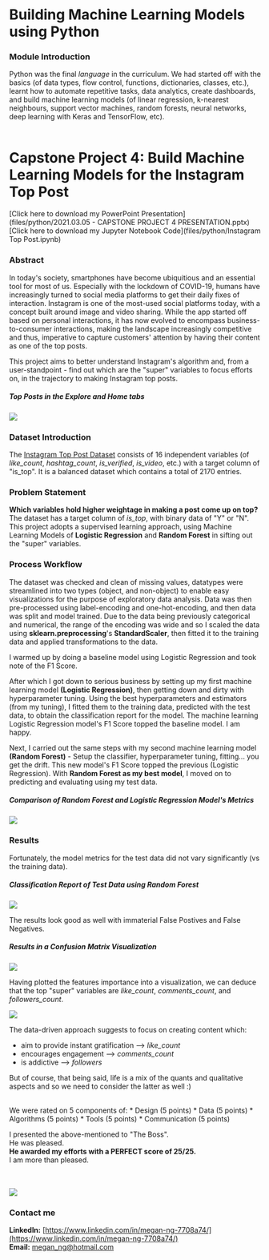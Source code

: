 # Building Machine Learning Models using Python

### Module Introduction
Python was the final *language* in the curriculum. We had started off with the basics (of data types, flow control, functions, dictionaries, classes, etc.), learnt how to automate repetitive tasks, data analytics, create dashboards, and build machine learning models (of linear regression, k-nearest neighbours, support vector machines, random forests, neural networks, deep learning with Keras and TensorFlow, etc).
<br/><br/>

# Capstone Project 4: Build Machine Learning Models for the Instagram Top Post
[Click here to download my PowerPoint Presentation](files/python/2021.03.05 - CAPSTONE PROJECT 4 PRESENTATION.pptx)<br/>
[Click here to download my Jupyter Notebook Code](files/python/Instagram Top Post.ipynb)
<br/>

### Abstract
In today's society, smartphones have become ubiquitious and an essential tool for most of us. Especially with the lockdown of COVID-19, humans have increasingly turned to social media platforms to get their daily fixes of interaction. Instagram is one of the most-used social platforms today, with a concept built around image and video sharing. While the app started off based on personal interactions, it has now evolved to encompass business-to-consumer interactions, making the landscape increasingly competitive and thus, imperative to capture customers' attention by having their content as one of the top posts.

This project aims to better understand Instagram's algorithm and, from a user-standpoint - find out which are the "super" variables to focus efforts on, in the trajectory to making Instagram top posts.

##### Top Posts in the Explore and Home tabs
<img src="images/python/What is an Insta Top Post.png">


### Dataset Introduction
The [Instagram Top Post Dataset](https://www.kaggle.com/rezaunderfit/instagram-top-post) consists of 16 independent variables (of _like_count_, _hashtag_count_, _is_verified_, _is_video_, etc.) with a target column of "is_top". It is a balanced dataset which contains a total of 2170 entries.

### Problem Statement
**Which variables hold higher weightage in making a post come up on top?** The dataset has a target column of _is_top_, with binary data of "Y" or "N". This project adopts a supervised learning approach, using Machine Learning Models of **Logistic Regression** and **Random Forest** in sifting out the "super" variables.
<br/>

### Process Workflow
The dataset was checked and clean of missing values, datatypes were streamlined into two types (object, and non-object) to enable easy visualizations for the purpose of exploratory data analysis. Data was then pre-processed using label-encoding and one-hot-encoding, and then data was split and model trained. Due to the data being previously categorical and numerical, the range of the encoding was wide and so I scaled the data using **sklearn.preprocessing**'s **StandardScaler**, then fitted it to the training data and applied transformations to the data.

I warmed up by doing a baseline model using Logistic Regression and took note of the F1 Score.

After which I got down to serious business by setting up my first machine learning model **(Logistic Regression)**, then getting down and dirty with hyperparameter tuning. Using the best hyperparameters and estimators (from my tuning), I fitted them to the training data, predicted with the test data, to obtain the classification report for the model. The machine learning Logistic Regression model's F1 Score topped the baseline model. I am happy.

Next, I carried out the same steps with my second machine learning model **(Random Forest)** - Setup the classifier, hyperparameter tuning, fitting... you get the drift. This new model's F1 Score topped the previous (Logistic Regression). With **Random Forest as my best model**, I moved on to predicting and evaluating using my test data.

##### Comparison of Random Forest and Logistic Regression Model's Metrics
<img src="images/python/ML Models Comparison.JPG">

### Results
Fortunately, the model metrics for the test data did not vary significantly (vs the training data). 

##### Classification Report of Test Data using Random Forest
<img src="images/python/RF on Test Data.JPG">

The results look good as well with immaterial False Postives and False Negatives.

##### Results in a Confusion Matrix Visualization
<img src="images/python/Confusion Matrix.JPG">

Having plotted the features importance into a visualization, we can deduce that the top "super" variables are _like_count_, _comments_count_, and _followers_count_.

<img src="images/python/Features Importance.JPG">


The data-driven approach suggests to focus on creating content which:
* aim to provide instant gratification --> _like_count_
* encourages engagement --> _comments_count_
* is addictive --> _followers_

But of course, that being said, life is a mix of the quants and qualitative aspects and so we need to consider the latter as well :)

<br/>
We were rated on 5 components of:
* Design (5 points)
* Data (5 points)
* Algorithms (5 points)
* Tools (5 points)
* Communication (5 points)

I presented the above-mentioned to "The Boss".<br/>
He was pleased.<br/>
**He awarded my efforts with a PERFECT score of 25/25.**<br/>
I am more than pleased.<br/>
<br/><br/>

<img src="images/python/Capstone Project 4 - Scoring Rubrics.jpg">
<br/>

### Contact me

**LinkedIn:** [https://www.linkedin.com/in/megan-ng-7708a74/](https://www.linkedin.com/in/megan-ng-7708a74/)<br/>
**Email:** megan_ng@hotmail.com
